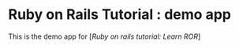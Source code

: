 # Ruby on Rails Tutorial : demo app

This is the demo app for [*Ruby on rails tutorial: Learn ROR*]
